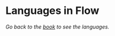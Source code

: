 # Languages in Flow

_Go back to the [book](https://github.com/wavebond/flow.js/blob/make/book) to see the languages._
